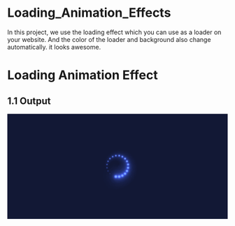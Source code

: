 # Loading_Animation_Effects
In this project, we use the loading effect which you can use as a loader on your website. And the color of the loader and background also change automatically. it looks awesome.

<h1>Loading Animation Effect</h1>
<h2>1.1 Output</h2>
<img src="https://github.com/BHOLU-SINGH/Loading_Animation_Effects/blob/master/output-IMG.png" />
